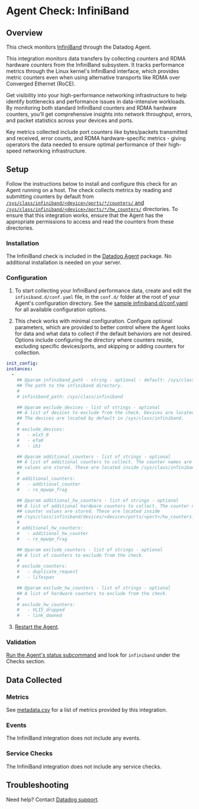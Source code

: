 # Agent Check: InfiniBand

## Overview

This check monitors [InfiniBand][1] through the Datadog Agent. 

This integration monitors data transfers by collecting counters and RDMA hardware counters from the InfiniBand subsystem. It tracks performance metrics through the Linux kernel's InfiniBand interface, which provides metric counters even when using alternative transports like RDMA over Converged Ethernet (RoCE).

Get visibility into your high-performance networking infrastructure to help identify bottlenecks and performance issues in data-intensive workloads. By monitoring both standard InfiniBand counters and RDMA hardware counters, you'll get comprehensive insights into network throughput, errors, and packet statistics across your devices and ports.

Key metrics collected include port counters like bytes/packets transmitted and received, error counts, and RDMA hardware-specific metrics - giving operators the data needed to ensure optimal performance of their high-speed networking infrastructure.

## Setup

Follow the instructions below to install and configure this check for an Agent running on a host. The check collects metrics by reading and submitting counters by default from [`/sys/class/infiniband/<device>/ports/*/counters/` and `/sys/class/infiniband/<device>/ports/*/hw_counters/`][3] directories. To ensure that this integration works, ensure that the Agent has the appropriate permissions to access and read the counters from these directories.

### Installation

The InfiniBand check is included in the [Datadog Agent][2] package.
No additional installation is needed on your server.

### Configuration

1. To start collecting your InfiniBand performance data, create and edit the `infiniband.d/conf.yaml` file, in the `conf.d/` folder at the root of your Agent's configuration directory. See the [sample infiniband.d/conf.yaml][4] for all available configuration options.

2. This check works with minimal configuration. Configure optional parameters, which are provided to better control where the Agent looks for data and what data to collect if the default behaviors are not desired. Options include configuring the directory where counters reside, excluding specific devices/ports, and skipping or adding counters for collection.
```yaml
init_config:
instances:
  -
    ## @param infiniband_path - string - optional - default: /sys/class/infiniband
    ## The path to the infiniband directory.
    #
    # infiniband_path: /sys/class/infiniband

    ## @param exclude_devices - list of strings - optional
    ## A list of devices to exclude from the check. Devices are located in the infiniband directory. 
    ## The devices are located by default in /sys/class/infiniband.
    #
    # exclude_devices:
    #   - mlx5_0
    #   - efa0
    #   - ib1

    ## @param additional_counters - list of strings - optional
    ## A list of additional counters to collect. The counter names are the files in which the counter 
    ## values are stored. These are located inside /sys/class/infiniband/devices/<device>/ports/<port>/counters.
    #
    # additional_counters:
    #   - additional_counter
    #   - rx_mpwqe_frag

    ## @param additional_hw_counters - list of strings - optional
    ## A list of additional hardware counters to collect. The counter names are the files in which the 
    ## counter values are stored. These are located inside 
    ## /sys/class/infiniband/devices/<device>/ports/<port>/hw_counters.
    #
    # additional_hw_counters:
    #   - additional_hw_counter
    #   - rx_mpwqe_frag

    ## @param exclude_counters - list of strings - optional
    ## A list of counters to exclude from the check.
    #
    # exclude_counters:
    #   - duplicate_request
    #   - lifespan

    ## @param exclude_hw_counters - list of strings - optional
    ## A list of hardware counters to exclude from the check.
    #
    # exclude_hw_counters:
    #   - VL15_dropped
    #   - link_downed
```

3. [Restart the Agent][5].

### Validation

[Run the Agent's status subcommand][6] and look for `infiniband` under the Checks section.

## Data Collected

### Metrics

See [metadata.csv][7] for a list of metrics provided by this integration.

### Events

The InfiniBand integration does not include any events.

### Service Checks

The InfiniBand integration does not include any service checks.

## Troubleshooting

Need help? Contact [Datadog support][8].


[1]: https://www.infinibandta.org/
[2]: https://app.datadoghq.com/account/settings/agent/latest
[3]: https://docs.nvidia.com/networking/display/ofedv512580/infiniband+interface
[4]: https://github.com/DataDog/integrations-core/blob/master/infiniband/datadog_checks/infiniband/data/conf.yaml.example
[5]: https://docs.datadoghq.com/agent/guide/agent-commands/#start-stop-and-restart-the-agent
[6]: https://docs.datadoghq.com/agent/guide/agent-commands/#agent-status-and-information
[7]: https://github.com/DataDog/integrations-core/blob/master/infiniband/metadata.csv
[8]: https://docs.datadoghq.com/help/
